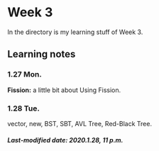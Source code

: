 # Week 3

In the directory is my learning stuff of Week 3.

## Learning notes

### 1.27 Mon.

**Fission:** a little bit about Using Fission.

### 1.28 Tue.

vector, new, BST, SBT, AVL Tree, Red-Black Tree.

##### Last-modified date: 2020.1.28, 11 p.m.